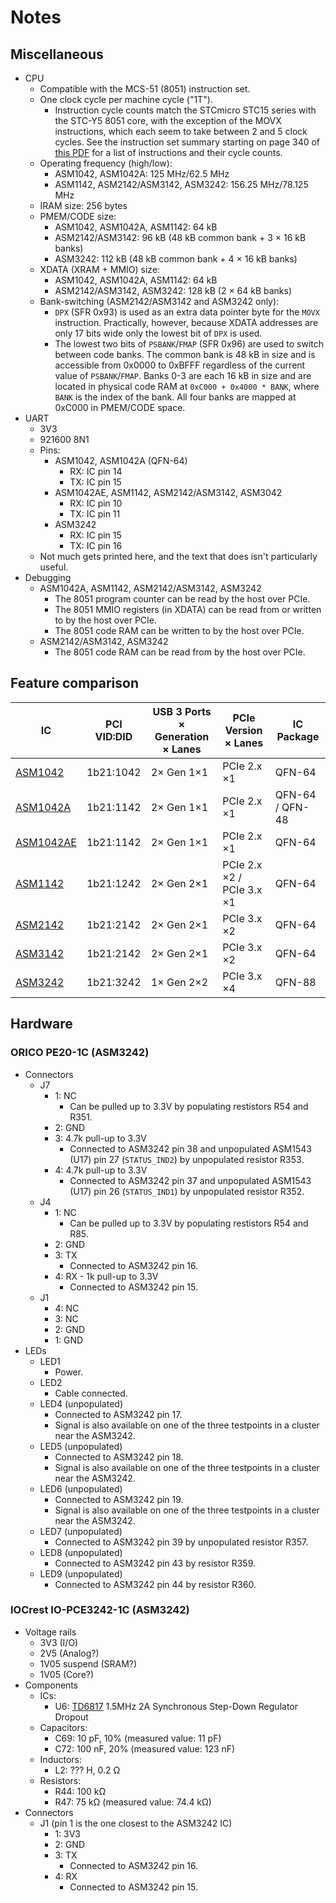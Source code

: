 # Notes


## Miscellaneous

- CPU
  - Compatible with the MCS-51 (8051) instruction set.
  - One clock cycle per machine cycle ("1T").
    - Instruction cycle counts match the STCmicro STC15 series with the STC-Y5
      8051 core, with the exception of the MOVX instructions, which each seem
      to take between 2 and 5 clock cycles. See the instruction set summary
      starting on page 340 of [this PDF][stc] for a list of instructions and
      their cycle counts.
  - Operating frequency (high/low):
    - ASM1042, ASM1042A: 125 MHz/62.5 MHz
    - ASM1142, ASM2142/ASM3142, ASM3242: 156.25 MHz/78.125 MHz
  - IRAM size: 256 bytes
  - PMEM/CODE size:
    - ASM1042, ASM1042A, ASM1142: 64 kB
    - ASM2142/ASM3142: 96 kB (48 kB common bank + 3 × 16 kB banks)
    - ASM3242: 112 kB (48 kB common bank + 4 × 16 kB banks)
  - XDATA (XRAM + MMIO) size:
    - ASM1042, ASM1042A, ASM1142: 64 kB
    - ASM2142/ASM3142, ASM3242: 128 kB (2 × 64 kB banks)
  - Bank-switching (ASM2142/ASM3142 and ASM3242 only):
    - `DPX` (SFR 0x93) is used as an extra data pointer byte for the `MOVX`
      instruction. Practically, however, because XDATA addresses are only 17
      bits wide only the lowest bit of `DPX` is used.
    - The lowest two bits of `PSBANK`/`FMAP` (SFR 0x96) are used to switch
      between code banks. The common bank is 48 kB in size and is accessible
      from 0x0000 to 0xBFFF regardless of the current value of
      `PSBANK`/`FMAP`. Banks 0-3 are each 16 kB in size and are located in
      physical code RAM at `0xC000 + 0x4000 * BANK`, where `BANK` is the index
      of the bank. All four banks are mapped at 0xC000 in PMEM/CODE space.
- UART
  - 3V3
  - 921600 8N1
  - Pins:
    - ASM1042, ASM1042A (QFN-64)
      - RX: IC pin 14
      - TX: IC pin 15
    - ASM1042AE, ASM1142, ASM2142/ASM3142, ASM3042
      - RX: IC pin 10
      - TX: IC pin 11
    - ASM3242
      - RX: IC pin 15
      - TX: IC pin 16
  - Not much gets printed here, and the text that does isn't
    particularly useful.
- Debugging
  - ASM1042A, ASM1142, ASM2142/ASM3142, ASM3242
    - The 8051 program counter can be read by the host over PCIe.
    - The 8051 MMIO registers (in XDATA) can be read from or written to by the
      host over PCIe.
    - The 8051 code RAM can be written to by the host over PCIe.
  - ASM2142/ASM3142, ASM3242
    - The 8051 code RAM can be read from by the host over PCIe.


## Feature comparison

| IC | PCI VID:DID | USB 3 Ports × Generation × Lanes | PCIe Version × Lanes | IC Package |
| --- | --- | --- | --- | --- |
| [ASM1042][ASM1042] | 1b21:1042 | 2× Gen 1×1 | PCIe 2.x ×1 | QFN-64 |
| [ASM1042A][ASM1042A] | 1b21:1142 | 2× Gen 1×1 | PCIe 2.x ×1 | QFN-64 / QFN-48 |
| [ASM1042AE][ASM1042AE] | 1b21:1142 | 2× Gen 1×1 | PCIe 2.x ×1 | QFN-64 |
| [ASM1142][ASM1142] | 1b21:1242 | 2× Gen 2×1 | PCIe 2.x ×2 / PCIe 3.x ×1 | QFN-64 |
| [ASM2142][ASM2142] | 1b21:2142 | 2× Gen 2×1 | PCIe 3.x ×2 | QFN-64 |
| [ASM3142][ASM3142] | 1b21:2142 | 2× Gen 2×1 | PCIe 3.x ×2 | QFN-64 |
| [ASM3242][ASM3242] | 1b21:3242 | 1× Gen 2×2 | PCIe 3.x ×4 | QFN-88 |


## Hardware


### ORICO PE20-1C (ASM3242)

 - Connectors
   - J7
     - 1: NC
       - Can be pulled up to 3.3V by populating restistors R54 and R351.
     - 2: GND
     - 3: 4.7k pull-up to 3.3V
       - Connected to ASM3242 pin 38 and unpopulated ASM1543 (U17) pin 27
         (`STATUS_IND2`) by unpopulated resistor R353.
     - 4: 4.7k pull-up to 3.3V
       - Connected to ASM3242 pin 37 and unpopulated ASM1543 (U17) pin 26
         (`STATUS_IND1`) by unpopulated resistor R352.
   - J4
     - 1: NC
       - Can be pulled up to 3.3V by populating restistors R54 and R85.
     - 2: GND
     - 3: TX
       - Connected to ASM3242 pin 16.
     - 4: RX - 1k pull-up to 3.3V
       - Connected to ASM3242 pin 15.
   - J1
     - 4: NC
     - 3: NC
     - 2: GND
     - 1: GND
 - LEDs
   - LED1
     - Power.
   - LED2
     - Cable connected.
   - LED4 (unpopulated)
     - Connected to ASM3242 pin 17.
     - Signal is also available on one of the three testpoints in a cluster
       near the ASM3242.
   - LED5 (unpopulated)
     - Connected to ASM3242 pin 18.
     - Signal is also available on one of the three testpoints in a cluster
       near the ASM3242.
   - LED6 (unpopulated)
     - Connected to ASM3242 pin 19.
     - Signal is also available on one of the three testpoints in a cluster
       near the ASM3242.
   - LED7 (unpopulated)
     - Connected to ASM3242 pin 39 by unpopulated resistor R357.
   - LED8 (unpopulated)
     - Connected to ASM3242 pin 43 by resistor R359.
   - LED9 (unpopulated)
     - Connected to ASM3242 pin 44 by resistor R360.


### IOCrest IO-PCE3242-1C (ASM3242)

 - Voltage rails
   - 3V3 (I/O)
   - 2V5 (Analog?)
   - 1V05 suspend (SRAM?)
   - 1V05 (Core?)
 - Components
   - ICs:
     - U6: [TD6817][td6817] 1.5MHz 2A Synchronous Step-Down Regulator Dropout
   - Capacitors:
     - C69: 10 pF, 10% (measured value: 11 pF)
     - C72: 100 nF, 20% (measured value: 123 nF)
   - Inductors:
     - L2: ??? H, 0.2 Ω
   - Resistors:
     - R44: 100 kΩ
     - R47: 75 kΩ (measured value: 74.4 kΩ)
 - Connectors
   - J1 (pin 1 is the one closest to the ASM3242 IC)
     - 1: 3V3
     - 2: GND
     - 3: TX
       - Connected to ASM3242 pin 16.
     - 4: RX
       - Connected to ASM3242 pin 15.


[stc]: https://web.archive.org/web/20200305112930/http://stcmicro.com/datasheet/STC15F2K60S2-en.pdf
[ASM1042]: https://web.archive.org/web/20100830082618/http://www.asmedia.com.tw/eng/e_show_products.php?item=100&cate_index=98
[ASM1042A]: https://web.archive.org/web/20131216093704/http://www.asmedia.com.tw/eng/e_show_products.php?cate_index=98&item=143
[ASM1042AE]: https://web.archive.org/web/20131216094546/http://www.asmedia.com.tw/eng/e_show_products.php?cate_index=98&item=144
[ASM1142]: https://web.archive.org/web/20150210162040/http://www.asmedia.com.tw/eng/e_show_products.php?item=155&cate_index=154
[ASM2142]: https://web.archive.org/web/20180131031242/http://www.asmedia.com.tw/eng/e_show_products.php?cate_index=175&item=178
[ASM3142]: https://web.archive.org/web/20180131031247/http://www.asmedia.com.tw/eng/e_show_products.php?cate_index=175&item=179
[ASM3242]: https://web.archive.org/web/20210227053040/https://www.asmedia.com.tw/product/E0CYQ4fSpaQxdjzA/f32YQ14SmApn1wNA
[td6817]: https://web.archive.org/web/20220401041252if_/http://techcodesemi.com/datasheet/TD6817.pdf
